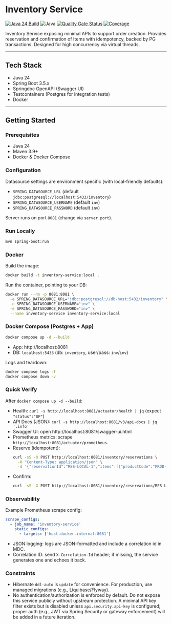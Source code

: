 # Inventory Service

[![Java 24 Build](https://github.com/nan-hao/inventory-service/actions/workflows/java-build.yml/badge.svg?branch=main)](https://github.com/nan-hao/inventory-service/actions/workflows/java-build.yml)
![Java](https://img.shields.io/badge/Java-24-007396?logo=java)
[![Quality Gate Status](https://sonarcloud.io/api/project_badges/measure?project=nan-hao_inventory-service&metric=alert_status)](https://sonarcloud.io/summary/new_code?id=nan-hao_inventory-service)
[![Coverage](https://sonarcloud.io/api/project_badges/measure?project=nan-hao_inventory-service&metric=coverage)](https://sonarcloud.io/summary/new_code?id=nan-hao_inventory-service)

Inventory Service exposing minimal APIs to support order creation.
Provides reservation and confirmation of Items with idempotency, backed by PG transactions. Designed for high concurrency via virtual threads.

---

## Tech Stack
- Java 24
- Spring Boot 3.5.x
- Springdoc OpenAPI (Swagger UI)
- Testcontainers (Postgres for integration tests)
- Docker
---

## Getting Started

### Prerequisites
- Java 24
- Maven 3.9+
- Docker & Docker Compose

### Configuration
Datasource settings are environment specific (with local-friendly defaults):

- `SPRING_DATASOURCE_URL` (default `jdbc:postgresql://localhost:5433/inventory`)
- `SPRING_DATASOURCE_USERNAME` (default `inv`)
- `SPRING_DATASOURCE_PASSWORD` (default `inv`)

Server runs on port `8081` (change via `server.port`).

### Run Locally
```bash
mvn spring-boot:run
```

### Docker
Build the image:
```bash
docker build -t inventory-service:local .
```

Run the container, pointing to your DB:
```bash
docker run --rm -p 8081:8081 \
  -e SPRING_DATASOURCE_URL="jdbc:postgresql://db-host:5432/inventory" \
  -e SPRING_DATASOURCE_USERNAME="inv" \
  -e SPRING_DATASOURCE_PASSWORD="inv" \
  --name inventory-service inventory-service:local
```

### Docker Compose (Postgres + App)
```bash
docker compose up -d --build
```
- App: http://localhost:8081
- DB: `localhost:5433` (db: `inventory`, user/pass: `inv`/`inv`)

Logs and teardown:
```bash
docker compose logs -f
docker compose down -v
```

### Quick Verify

After `docker compose up -d --build`:

- Health: `curl -s http://localhost:8081/actuator/health | jq` (expect `"status":"UP"`)
- API Docs (JSON): `curl -s http://localhost:8081/v3/api-docs | jq '.info'`
- Swagger UI: open http://localhost:8081/swagger-ui.html
- Prometheus metrics: scrape `http://localhost:8081/actuator/prometheus`.
- Reserve (idempotent):
  ```bash
  curl -sS -X POST http://localhost:8081/inventory/reservations \
    -H "Content-Type: application/json" \
    -d '{"reservationId":"RES-LOCAL-1","items":[{"productCode":"PROD-001","qty":2}],"ttlSec":300}' | jq
  ```
- Confirm:
  ```bash
  curl -sS -X POST http://localhost:8081/inventory/reservations/RES-LOCAL-1/confirm | jq
  ```

### Observability
  Example Prometheus scrape config:
  
  ```yaml
  scrape_configs:
    - job_name: 'inventory-service'
      static_configs:
        - targets: ['host.docker.internal:8081']
  ```

- JSON logging: logs are JSON-formatted and include a correlation id in MDC.
- Correlation ID: send `X-Correlation-Id` header; if missing, the service generates one and echoes it back.

### Constraints
- Hibernate `ddl-auto` is `update` for convenience. For production, use managed migrations (e.g., Liquibase/Flyway).
- No authentication/authorization is enforced by default. Do not expose this service publicly without upstream protection. A minimal API key filter exists but is disabled unless `api.security.api-key` is configured; proper auth (e.g., JWT via Spring Security or gateway enforcement) will be added in a future iteration.
